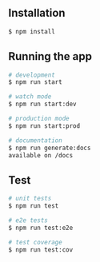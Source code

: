 ## Installation

```bash
$ npm install
```

## Running the app

```bash
# development
$ npm run start

# watch mode
$ npm run start:dev

# production mode
$ npm run start:prod

# documentation
$ npm run generate:docs
available on /docs
```

## Test

```bash
# unit tests
$ npm run test

# e2e tests
$ npm run test:e2e

# test coverage
$ npm run test:cov
```
